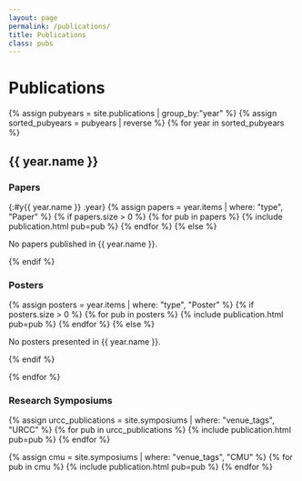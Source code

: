 ```yaml
---
layout: page
permalink: /publications/
title: Publications
class: pubs
---
```


# Publications
<!-- <div id="facets" class="hidden">
  <div class="facet" id="venue_tags">
    <strong>Venue</strong>
    <ul></ul>
  </div>
  <div class="facet" id="authors">
    <strong>Author</strong>
    <ul></ul>
  </div>
  <div class="facet" id="tags">
    <strong>Tag</strong>
    <ul></ul>
  </div>
  <div class="facet" id="type">
    <strong>Type</strong>
    <ul></ul>
  </div>
  <div class="facet" id="awards">
    <strong>Award</strong>
    <ul></ul>
  </div>

</div> -->

<!-- <div class="p1 db">
  <input id="ft-search" type="search" placeholder="Search papers..." />
</div> -->

<!-- <label id="only-highlight" class="hidden">
  <input type="checkbox" id="highlight">
  Show only highlights
</label>

<p id="clear-filters" class="hidden">
  <i class="fas fa-times-circle" aria-hidden="true"></i> Clear all filters. <span id="count_hidden">X</span> of <span id="count_total">X</span> publications are hidden by the filters.
</p> -->



{% assign pubyears = site.publications | group_by:"year" %}
{% assign sorted_pubyears = pubyears | reverse %}
{% for year in sorted_pubyears %}
## {{ year.name }}
  
  <!-- Papers Section -->
### Papers
  {:#y{{ year.name }} .year}
  {% assign papers = year.items | where: "type", "Paper" %}
  {% if papers.size > 0 %}
    {% for pub in papers %}
      {% include publication.html pub=pub %}
    {% endfor %}
  {% else %}
    <p>No papers published in {{ year.name }}.</p>
  {% endif %}
  
  <!-- Posters Section -->
### Posters
  {% assign posters = year.items | where: "type", "Poster" %}
  {% if posters.size > 0 %}
    {% for pub in posters %}
      {% include publication.html pub=pub %}
    {% endfor %}
  {% else %}
    <p>No posters presented in {{ year.name }}.</p>
  {% endif %}
  
{% endfor %}

### Research Symposiums 

{% assign urcc_publications = site.symposiums | where: "venue_tags", "URCC" %}
{% for pub in urcc_publications %}
  {% include publication.html pub=pub %}
{% endfor %}

{% assign cmu = site.symposiums | where: "venue_tags", "CMU" %}
{% for pub in cmu %}
  {% include publication.html pub=pub %}
{% endfor %}

<!-- <script src="https://cdn.jsdelivr.net/npm/itemsjs@1.0.40/dist/itemsjs.min.js"></script> -->
<script>
  {% include itemsjs.min.js %}
  {% include pubfilter.js %}
</script>
